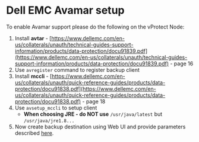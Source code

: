 # Dell EMC Avamar setup

To enable Avamar support please do the following on the vProtect Node:

1. Install **avtar** - [https://www.dellemc.com/en-us/collaterals/unauth/technical-guides-support-information/products/data-protection/docu91839.pdf](https://www.dellemc.com/en-us/collaterals/unauth/technical-guides-support-information/products/data-protection/docu91839.pdf) - page 16
2. Use `avregister` command to register backup client
3. Install **mccli** - [https://www.dellemc.com/en-us/collaterals/unauth/quick-reference-guides/products/data-protection/docu91838.pdf](https://www.dellemc.com/en-us/collaterals/unauth/quick-reference-guides/products/data-protection/docu91838.pdf) - page 18
4. Use `avsetup_mccli` to setup client
   * **When choosing JRE - do NOT use** `/usr/java/latest` but `/usr/java/jre1.8...`
5. Now create backup destination using Web UI and provide parameters described [here](../../admin_webui_overview/admin_webui_bd.md#dell-emc-avamar).

